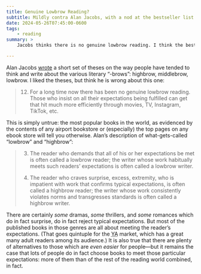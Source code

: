 ```yaml
---
title: Genuine Lowbrow Reading?
subtitle: Mildly contra Alan Jacobs, with a nod at the bestseller list.
date: 2024-05-26T07:45:00-0600
tags:
    - reading
summary: >
    Jacobs thinks there is no genuine lowbrow reading. I think the bestseller list would suggest—rather strongly—the contrary.

---
```


Alan Jacobs [wrote][post] a short set of theses on the way people have tended to think and write about the various literary “-brows”: highbrow, middlebrow, lowbrow. I liked the theses, but think he is wrong about this one:

> 12. For a long time now there has been no genuine lowbrow reading. Those who insist on all their expectations being fulfilled can get that hit much more efficiently through movies, TV, Instagram, TikTok, etc.

This is simply untrue: the most popular books in the world, as evidenced by the contents of any airport bookstore or (especially) the top pages on any ebook store will tell you otherwise. Alan’s description of what-gets-called “lowbrow” and “highbrow”:

> 3. The reader who demands that all of his or her expectations be met is often called a lowbrow reader; the writer whose work habitually meets such readers’ expectations is often called a lowbrow writer.
>
> 4. The reader who craves surprise, excess, extremity, who is impatient with work that confirms typical expectations, is often called a highbrow reader; the writer whose work consistently violates norms and transgresses standards is often called a highbrow writer.

There are certainly *some* dramas, *some* thrillers, and *some* romances which do in fact surprise, do in fact reject typical expectations. But most of the published books in those genres are all about meeting the reader’s expectations. (That goes quintuple for the <abbr title="Young Adult">YA</abbr> market, which has a great many adult readers among its audience.) It is also true that there are plenty of alternatives to those which are *even easier* for people—but it remains the case that lots of people do in fact choose books to meet those particular expectations: more of them than of the rest of the reading world combined, in fact.

[post]: https://blog.ayjay.org/back-to-the-brows/
